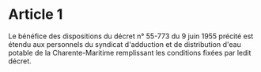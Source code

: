 # Article 1

Le bénéfice des dispositions du décret n° 55-773 du 9 juin 1955 précité est étendu aux personnels du syndicat d'adduction et de distribution d'eau potable de la Charente-Maritime remplissant les conditions fixées par ledit décret.
